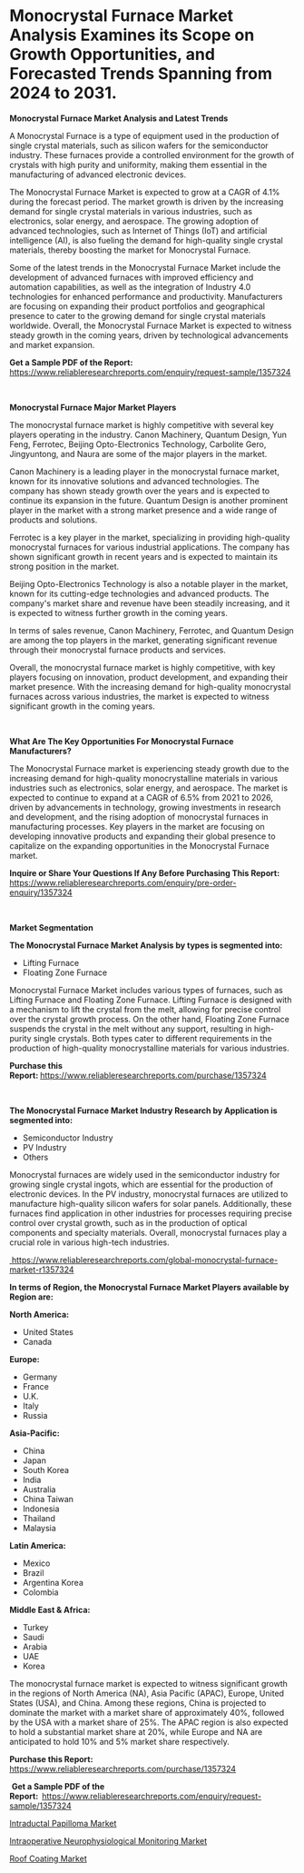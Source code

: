 <p><h1>Monocrystal Furnace Market Analysis Examines its Scope on Growth Opportunities, and Forecasted Trends Spanning from 2024 to 2031.</h1></p><p><strong>Monocrystal Furnace Market Analysis and Latest Trends</strong></p>
<p><p>A Monocrystal Furnace is a type of equipment used in the production of single crystal materials, such as silicon wafers for the semiconductor industry. These furnaces provide a controlled environment for the growth of crystals with high purity and uniformity, making them essential in the manufacturing of advanced electronic devices.</p><p>The Monocrystal Furnace Market is expected to grow at a CAGR of 4.1% during the forecast period. The market growth is driven by the increasing demand for single crystal materials in various industries, such as electronics, solar energy, and aerospace. The growing adoption of advanced technologies, such as Internet of Things (IoT) and artificial intelligence (AI), is also fueling the demand for high-quality single crystal materials, thereby boosting the market for Monocrystal Furnace.</p><p>Some of the latest trends in the Monocrystal Furnace Market include the development of advanced furnaces with improved efficiency and automation capabilities, as well as the integration of Industry 4.0 technologies for enhanced performance and productivity. Manufacturers are focusing on expanding their product portfolios and geographical presence to cater to the growing demand for single crystal materials worldwide. Overall, the Monocrystal Furnace Market is expected to witness steady growth in the coming years, driven by technological advancements and market expansion.</p></p>
<p><strong>Get a Sample PDF of the Report:&nbsp;</strong> <a href="https://www.reliableresearchreports.com/enquiry/request-sample/1357324">https://www.reliableresearchreports.com/enquiry/request-sample/1357324</a></p>
<p>&nbsp;</p>
<p><strong>Monocrystal Furnace Major Market Players</strong></p>
<p><p>The monocrystal furnace market is highly competitive with several key players operating in the industry. Canon Machinery, Quantum Design, Yun Feng, Ferrotec, Beijing Opto-Electronics Technology, Carbolite Gero, Jingyuntong, and Naura are some of the major players in the market.</p><p>Canon Machinery is a leading player in the monocrystal furnace market, known for its innovative solutions and advanced technologies. The company has shown steady growth over the years and is expected to continue its expansion in the future. Quantum Design is another prominent player in the market with a strong market presence and a wide range of products and solutions.</p><p>Ferrotec is a key player in the market, specializing in providing high-quality monocrystal furnaces for various industrial applications. The company has shown significant growth in recent years and is expected to maintain its strong position in the market.</p><p>Beijing Opto-Electronics Technology is also a notable player in the market, known for its cutting-edge technologies and advanced products. The company's market share and revenue have been steadily increasing, and it is expected to witness further growth in the coming years.</p><p>In terms of sales revenue, Canon Machinery, Ferrotec, and Quantum Design are among the top players in the market, generating significant revenue through their monocrystal furnace products and services.</p><p>Overall, the monocrystal furnace market is highly competitive, with key players focusing on innovation, product development, and expanding their market presence. With the increasing demand for high-quality monocrystal furnaces across various industries, the market is expected to witness significant growth in the coming years.</p></p>
<p>&nbsp;</p>
<p><strong>What Are The Key Opportunities For Monocrystal Furnace Manufacturers?</strong></p>
<p><p>The Monocrystal Furnace market is experiencing steady growth due to the increasing demand for high-quality monocrystalline materials in various industries such as electronics, solar energy, and aerospace. The market is expected to continue to expand at a CAGR of 6.5% from 2021 to 2026, driven by advancements in technology, growing investments in research and development, and the rising adoption of monocrystal furnaces in manufacturing processes. Key players in the market are focusing on developing innovative products and expanding their global presence to capitalize on the expanding opportunities in the Monocrystal Furnace market.</p></p>
<p><strong>Inquire or Share Your Questions If Any Before Purchasing This Report:</strong> <a href="https://www.reliableresearchreports.com/enquiry/pre-order-enquiry/1357324">https://www.reliableresearchreports.com/enquiry/pre-order-enquiry/1357324</a></p>
<p>&nbsp;</p>
<p><strong>Market Segmentation</strong></p>
<p><strong>The Monocrystal Furnace Market Analysis by types is segmented into:</strong></p>
<p><ul><li>Lifting Furnace</li><li>Floating Zone Furnace</li></ul></p>
<p><p>Monocrystal Furnace Market includes various types of furnaces, such as Lifting Furnace and Floating Zone Furnace. Lifting Furnace is designed with a mechanism to lift the crystal from the melt, allowing for precise control over the crystal growth process. On the other hand, Floating Zone Furnace suspends the crystal in the melt without any support, resulting in high-purity single crystals. Both types cater to different requirements in the production of high-quality monocrystalline materials for various industries.</p></p>
<p><strong>Purchase this Report:&nbsp;</strong><a href="https://www.reliableresearchreports.com/purchase/1357324">https://www.reliableresearchreports.com/purchase/1357324</a></p>
<p>&nbsp;</p>
<p><strong>The Monocrystal Furnace Market Industry Research by Application is segmented into:</strong></p>
<p><ul><li>Semiconductor Industry</li><li>PV Industry</li><li>Others</li></ul></p>
<p><p>Monocrystal furnaces are widely used in the semiconductor industry for growing single crystal ingots, which are essential for the production of electronic devices. In the PV industry, monocrystal furnaces are utilized to manufacture high-quality silicon wafers for solar panels. Additionally, these furnaces find application in other industries for processes requiring precise control over crystal growth, such as in the production of optical components and specialty materials. Overall, monocrystal furnaces play a crucial role in various high-tech industries.</p></p>
<p><a href="https://www.reliableresearchreports.com/global-monocrystal-furnace-market-r1357324">&nbsp;https://www.reliableresearchreports.com/global-monocrystal-furnace-market-r1357324</a></p>
<p><strong>In terms of Region, the Monocrystal Furnace Market Players available by Region are:</strong></p>
<p>
    <p> <strong> North America: </strong>
        <ul>
            <li>United States</li>
            <li>Canada</li>
        </ul>
        </p> 
    <p> <strong> Europe: </strong>
        <ul>
            <li>Germany</li>
            <li>France</li>
            <li>U.K.</li>
            <li>Italy</li>
            <li>Russia</li>
        </ul>
        </p> 
    <p> <strong> Asia-Pacific: </strong>
        <ul>
            <li>China</li>
            <li>Japan</li>
            <li>South Korea</li>
            <li>India</li>
            <li>Australia</li>
            <li>China Taiwan</li>
            <li>Indonesia</li>
            <li>Thailand</li>
            <li>Malaysia</li>
        </ul>
        </p> 
    <p> <strong> Latin America: </strong>
        <ul>
            <li>Mexico</li>
            <li>Brazil</li>
            <li>Argentina Korea</li>
            <li>Colombia</li>
        </ul>
        </p> 
    <p> <strong> Middle East & Africa: </strong>
        <ul>
            <li>Turkey</li>
            <li>Saudi</li>
            <li>Arabia</li>
            <li>UAE</li>
            <li>Korea</li>
        </ul>
    </p>
    </p>
<p><p>The monocrystal furnace market is expected to witness significant growth in the regions of North America (NA), Asia Pacific (APAC), Europe, United States (USA), and China. Among these regions, China is projected to dominate the market with a market share of approximately 40%, followed by the USA with a market share of 25%. The APAC region is also expected to hold a substantial market share at 20%, while Europe and NA are anticipated to hold 10% and 5% market share respectively.</p></p>
<p><strong>Purchase this Report: </strong><a href="https://www.reliableresearchreports.com/purchase/1357324">https://www.reliableresearchreports.com/purchase/1357324</a></p>
<p>&nbsp;<strong>Get a Sample PDF of the Report:&nbsp;&nbsp;</strong><a href="https://www.reliableresearchreports.com/enquiry/request-sample/1357324">https://www.reliableresearchreports.com/enquiry/request-sample/1357324</a></p>
<p><strong></strong></p>
<p><p><a href="https://sore-arch-6db.notion.site/Intraductal-Papilloma-Market-Size-Reveals-the-Best-Marketing-Channels-In-Global-Industry-0956182cfceb433897d75acdb7000275">Intraductal Papilloma Market</a></p><p><a href="https://confirmed-shield-e13.notion.site/Intraoperative-Neurophysiological-Monitoring-Market-Insight-Market-Trends-Growth-Forecasted-from--64bca38b074f49af924f53e12be2f4ca">Intraoperative Neurophysiological Monitoring Market</a></p><p><a href="https://issuu.com/reportprime-2/docs/roof-coating-market-size-2030.pptx">Roof Coating Market</a></p></p>